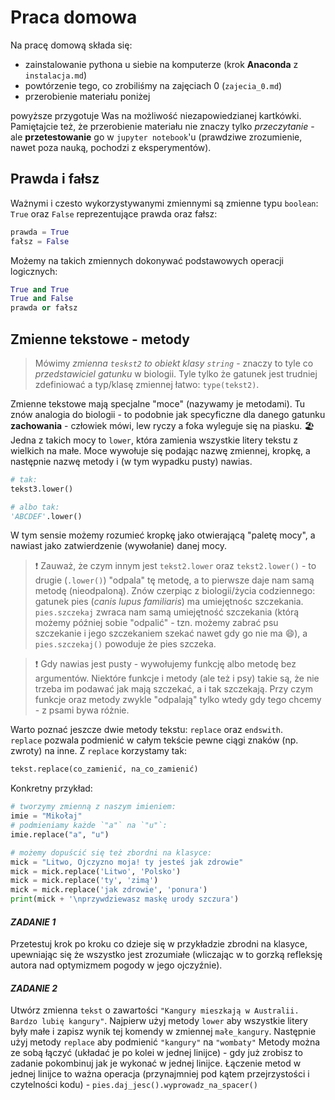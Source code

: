 # Praca domowa

Na pracę domową składa się:
* zainstalowanie pythona u siebie na komputerze (krok **Anaconda** z `instalacja.md`)
* powtórzenie tego, co zrobiliśmy na zajęciach 0 (`zajecia_0.md`)
* przerobienie materiału poniżej  

powyższe przygotuje Was na możliwość niezapowiedzianej kartkówki.  
Pamiętajcie też, że przerobienie materiału nie znaczy tylko *przeczytanie* - ale **przetestowanie** go w `jupyter notebook`'u (prawdziwe zrozumienie, nawet poza nauką, pochodzi z eksperymentów).


## Prawda i fałsz
Ważnymi i czesto wykorzystywanymi zmiennymi są zmienne typu `boolean`: `True` oraz `False` reprezentujące prawda oraz fałsz:
```python
prawda = True
fałsz = False
```

Możemy na takich zmiennych dokonywać podstawowych operacji logicznych:
```python
True and True
True and False
prawda or fałsz
```

## Zmienne tekstowe - metody

> Mówimy *zmienna `teskst2` to obiekt klasy `string`* - znaczy to tyle co *przedstawiciel gatunku* w biologii. Tyle tylko że gatunek jest trudniej zdefiniować a typ/klasę zmiennej łatwo: `type(tekst2)`.

Zmienne tekstowe mają specjalne "moce" (nazywamy je metodami). Tu znów analogia do biologii - to podobnie jak specyficzne dla danego gatunku **zachowania** - człowiek mówi, lew ryczy a foka wyleguje się na piasku. :beach_umbrella:  
Jedna z takich mocy to `lower`, która zamienia wszystkie litery tekstu z wielkich na małe. Moce wywołuje się podając nazwę zmiennej, kropkę, a następnie nazwę metody i (w tym wypadku pusty) nawias. 
```python
# tak:
tekst3.lower()

# albo tak:
'ABCDEF'.lower()
```
W tym sensie możemy rozumieć kropkę jako otwierającą "paletę mocy", a nawiast jako zatwierdzenie (wywołanie) danej mocy.

> :exclamation: Zauważ, że czym innym jest `tekst2.lower` oraz `tekst2.lower()` - to drugie (`.lower()`) "odpala" tę metodę, a to pierwsze daje nam samą metodę (nieodpaloną). 
Znów czerpiąc z biologii/życia codziennego: gatunek pies (*canis lupus familiaris*) ma umiejętnośc szczekania. `pies.szczekaj` zwraca nam samą umiejętność szczekania (którą możemy później sobie "odpalić" - tzn. możemy zabrać psu szczekanie i jego szczekaniem szekać nawet gdy go nie ma :smile:), a `pies.szczekaj()` powoduje że pies szczeka.

> :exclamation: Gdy nawias jest pusty - wywołujemy funkcję albo metodę bez argumentów. Niektóre funkcje i metody (ale też i psy) takie są, że nie trzeba im podawać jak mają szczekać, a i tak szczekają. Przy czym funkcje oraz metody zwykle "odpalają" tylko wtedy gdy tego chcemy - z psami bywa różnie.


Warto poznać jeszcze dwie metody tekstu: `replace` oraz `endswith`.  
`replace` pozwala podmienić w całym tekście pewne ciągi znaków (np. zwroty) na inne.
Z `replace` korzystamy tak:
```python
tekst.replace(co_zamienić, na_co_zamienić)
```

Konkretny przykład:
```python
# tworzymy zmienną z naszym imieniem:
imie = "Mikołaj"
# podmieniamy każde `"a"` na `"u"`:
imie.replace("a", "u")

# możemy dopuścić się też zbordni na klasyce:
mick = "Litwo, Ojczyzno moja! ty jesteś jak zdrowie"
mick = mick.replace('Litwo', 'Polsko')
mick = mick.replace('ty', 'zimą')
mick = mick.replace('jak zdrowie', 'ponura')
print(mick + '\nprzywdziewasz maskę urody szczura')
```

#### *ZADANIE 1*
Przetestuj krok po kroku co dzieje się w przykładzie zbrodni na klasyce, upewniając się że wszystko jest zrozumiałe (wliczając w to gorzką refleksję autora nad optymizmem pogody w jego ojczyźnie).

#### *ZADANIE 2*
Utwórz zmienna `tekst` o zawartości `"Kangury mieszkają w Australii. Bardzo lubię kangury"`. Najpierw użyj metody `lower` aby wszystkie litery były małe i zapisz wynik tej komendy w zmiennej `małe_kangury`. Następnie użyj metody `replace` aby podmienić `"kangury"` na `"wombaty"`
Metody można ze sobą łączyć (układać je po kolei w jednej linijce) - gdy już zrobisz to zadanie pokombinuj jak je wykonać w jednej linijce. Łączenie metod w jednej linijce to ważna operacja (przynajmniej pod kątem przejrzystości i czytelności kodu) - `pies.daj_jesc().wyprowadz_na_spacer()`
